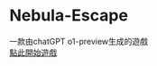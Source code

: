 # Nebula-Escape
一款由chatGPT o1-preview生成的遊戲<br>
<a href="https://davidhc1230.github.io/Nebula-Escape/game.html" target="_blank">點此開始遊戲</a>
